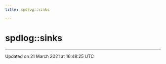 ```yaml
---
title: spdlog::sinks

---
```


# spdlog::sinks






-------------------------------

Updated on 21 March 2021 at 16:48:25 UTC